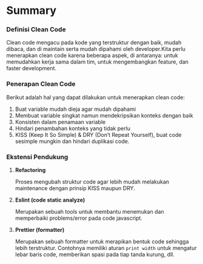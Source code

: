 # Summary

### Definisi Clean Code

Clean code mengacu pada kode yang terstruktur dengan baik, mudah dibaca, dan di maintain serta mudah dipahami oleh developer.Kita perlu menerapkan clean code karena beberapa aspek, di antaranya: untuk memudahkan kerja sama dalam tim, untuk mengembangkan feature, dan faster development.

### Penerapan Clean Code

Berikut adalah hal yang dapat dilakukan untuk menerapkan clean code:

1. Buat variable mudah dieja agar mudah dipahami
2. Membuat variable singkat namun mendekripsikan konteks dengan baik
3. Konsisten dalam penamaan variable
4. Hindari penambahan konteks yang tidak perlu
5. KISS (Keep It So Simple) & DRY (Don’t Repeat Yourself), buat code sesimple mungkin dan hindari duplikasi code.

### Ekstensi Pendukung

1. **Refactoring**

   Proses mengubah struktur code agar lebih mudah melakukan maintenance dengan prinsip KISS maupun DRY.

2. **Eslint (code static analyze)**

   Merupakan sebuah tools untuk membantu menemukan dan memperbaiki problems/error pada code javascript.

3. **Prettier (formatter)**

   Merupakan sebuah formatter untuk merapikan bentuk code sehingga lebih terstruktur. Contohnya memiliki aturan `print width` untuk mengatur lebar baris code, memberikan spasi pada tiap tanda kurung, dll.
